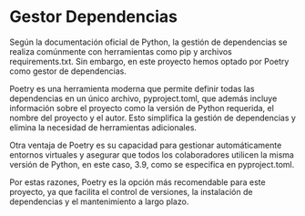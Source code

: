 # Gestor Dependencias

Según la documentación oficial de Python, la gestión de dependencias se realiza comúnmente con herramientas como pip y archivos requirements.txt. Sin embargo, en este proyecto hemos optado por Poetry como gestor de dependencias.

Poetry es una herramienta moderna que permite definir todas las dependencias en un único archivo, pyproject.toml, que además incluye información sobre el proyecto como la versión de Python requerida, el nombre del proyecto y el autor. Esto simplifica la gestión de dependencias y elimina la necesidad de herramientas adicionales.

Otra ventaja de Poetry es su capacidad para gestionar automáticamente entornos virtuales y asegurar que todos los colaboradores utilicen la misma versión de Python, en este caso, 3.9, como se especifica en pyproject.toml.

Por estas razones, Poetry es la opción más recomendable para este proyecto, ya que facilita el control de versiones, la instalación de dependencias y el mantenimiento a largo plazo.
